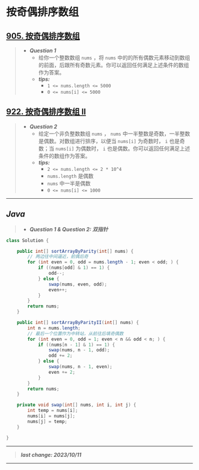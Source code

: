 # 按奇偶排序数组

## [905. 按奇偶排序数组](https://leetcode.cn/problems/sort-array-by-parity/)

> - ***Question 1***
>   - 给你一个整数数组 `nums` ，将 `nums` 中的的所有偶数元素移动到数组的前面，后跟所有奇数元素。你可以返回任何满足上述条件的数组作为答案。
>   - ***tips:***
>     - `1 <= nums.length <= 5000`
>     - `0 <= nums[i] <= 5000`

## [922. 按奇偶排序数组 II](https://leetcode.cn/problems/sort-array-by-parity-ii/)

> - ***Question 2***
>   - 给定一个非负整数数组 `nums` ， `nums` 中一半整数是奇数，一半整数是偶数。对数组进行排序，以便当 `nums[i]` 为奇数时， `i` 也是奇数；当 `nums[i]` 为偶数时， `i` 也是偶数。你可以返回任何满足上述条件的数组作为答案。
>   - ***tips:***
>     - `2 <= nums.length <= 2 * 10^4`
>     - `nums.length` 是偶数
>     - `nums` 中一半是偶数
>     - `0 <= nums[i] <= 1000`

---

## *Java*

> - ***Question 1 & Question 2: 双指针***

```java
class Solution {

    public int[] sortArrayByParity(int[] nums) {
        // 两边往中间逼近，前偶后奇
        for (int even = 0, odd = nums.length - 1; even < odd; ) {
            if ((nums[odd] & 1) == 1) {
                odd--;
            } else {
                swap(nums, even, odd);
                even++;
            }
        }
        return nums;
    }

    public int[] sortArrayByParityII(int[] nums) {
        int n = nums.length;
        // 最后一个位置作为中转站，从前往后填奇偶数
        for (int even = 0, odd = 1; even < n && odd < n; ) {
            if ((nums[n - 1] & 1) == 1) {
                swap(nums, n - 1, odd);
                odd += 2;
            } else {
                swap(nums, n - 1, even);
                even += 2;
            }
        }
        return nums;
    }

    private void swap(int[] nums, int i, int j) {
        int temp = nums[i];
        nums[i] = nums[j];
        nums[j] = temp;
    }

}
```

---

> ***last change: 2023/10/11***

---
